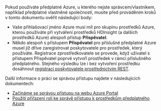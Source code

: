 Pokud používáte předplatné Azure, u kterého nejste správcem/vlastníkem, například předplatné vlastněné společností, musíte před prováděním kroků v tomto dokumentu ověřit následující body:

* Vaše přihlašovací jméno Azure musí mít pro skupinu prostředků Azure, kterou používáte při vytváření prostředků HDInsight (a dalších prostředků Azure) alespoň přístup **Přispěvatel**.
* Někdo alespoň s přístupem **Přispěvatel** pro příslušné předplatné Azure musel již dříve zaregistrovat poskytovatele pro prostředek, který používáte. Registrace zprostředkovatele se provede, když uživatel s přístupem Přispěvatel poprvé vytvoří prostředek v rámci příslušného předplatného. Stejného výsledku lze i bez vytvoření prostředku dosáhnout [registrací poskytovatele prostřednictvím REST](https://msdn.microsoft.com/library/azure/dn790548.aspx).

Další informace o práci se správou přístupu najdete v následujících dokumentech:

* [Začínáme se správou přístupu na webu Azure Portal](../articles/active-directory/role-based-access-control-what-is.md)
* [Použití přiřazení rolí ke správě přístupu k prostředkům předplatného Azure](../articles/active-directory/role-based-access-control-configure.md)



<!--HONumber=Nov16_HO2-->


